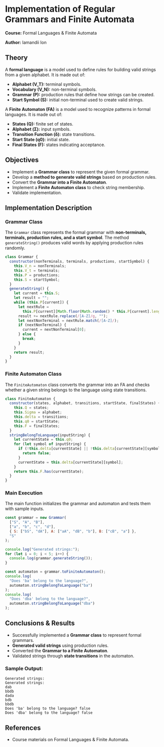# Implementation of Regular Grammars and Finite Automata

**Course:** Formal Languages & Finite Automata

**Author:** Iamandii Ion

## Theory

A **formal language** is a model used to define rules for building valid strings from a given alphabet. It is made out of:

- **Alphabet (V_T):** terminal symbols.
- **Vocabulary (V_N):** non-terminal symbols.
- **Grammar (P):** production rules that define how strings can be created.
- **Start Symbol (S):** initial non-terminal used to create valid strings.

A **Finite Automaton (FA)** is a model used to recognize patterns in formal languages. It is made out of:

- **States (Q):** finite set of states.
- **Alphabet (Σ):** input symbols.
- **Transition Function (δ):** state transitions.
- **Start State (q0):** initial state.
- **Final States (F):** states indicating acceptance.

## Objectives

- Implement a **Grammar class** to represent the given formal grammar.
- Develop a **method to generate valid strings** based on production rules.
- Convert the **Grammar into a Finite Automaton**.
- Implement a **Finite Automaton class** to check string membership.
- Validate implementation.

## Implementation Description

### **Grammar Class**

The `Grammar` class represents the formal grammar with **non-terminals, terminals, production rules, and a start symbol**. The method `generateString()` produces valid words by applying production rules randomly.

```javascript
class Grammar {
  constructor(nonTerminals, terminals, productions, startSymbol) {
    this.V_n = nonTerminals;
    this.V_t = terminals;
    this.P = productions;
    this.S = startSymbol;
  }
  generateString() {
    let current = this.S;
    let result = "";
    while (this.P[current]) {
      let nextRule =
        this.P[current][Math.floor(Math.random() * this.P[current].length)];
      result += nextRule.replace(/[A-Z]/g, "");
      let nextNonTerminal = nextRule.match(/[A-Z]/);
      if (nextNonTerminal) {
        current = nextNonTerminal[0];
      } else {
        break;
      }
    }
    return result;
  }
}
```

### **Finite Automaton Class**

The `FiniteAutomaton` class converts the grammar into an FA and checks whether a given string belongs to the language using state transitions.

```javascript
class FiniteAutomaton {
  constructor(states, alphabet, transitions, startState, finalStates) {
    this.Q = states;
    this.Sigma = alphabet;
    this.delta = transitions;
    this.q0 = startState;
    this.F = finalStates;
  }
  stringBelongToLanguage(inputString) {
    let currentState = this.q0;
    for (let symbol of inputString) {
      if (!this.delta[currentState] || !this.delta[currentState][symbol]) {
        return false;
      }
      currentState = this.delta[currentState][symbol];
    }
    return this.F.has(currentState);
  }
}
```

### **Main Execution**

The main function initializes the grammar and automaton and tests them with sample inputs.

```javascript
const grammar = new Grammar(
  ["S", "A", "B"],
  ["a", "b", "c", "d"],
  { S: ["bS", "dA"], A: ["aA", "dB", "b"], B: ["cB", "a"] },
  "S"
);

console.log("Generated strings:");
for (let i = 0; i < 5; i++) {
  console.log(grammar.generateString());
}

const automaton = grammar.toFiniteAutomaton();
console.log(
  "Does 'ba' belong to the language?",
  automaton.stringBelongToLanguage("ba")
);
console.log(
  "Does 'dba' belong to the language?",
  automaton.stringBelongToLanguage("dba")
);
```

## **Conclusions & Results**

- Successfully implemented a **Grammar class** to represent formal grammars.
- **Generated valid strings** using production rules.
- Converted the **Grammar to a Finite Automaton**.
- Validated strings through **state transitions** in the automaton.

### **Sample Output:**

```
Generated strings:
Generated strings:
dab
bbdb
dada
bdb
bbdb
Does 'ba' belong to the language? false
Does 'dba' belong to the language? false
```

## **References**

- Course materials on Formal Languages & Finite Automata.
